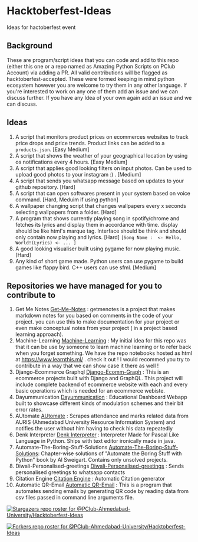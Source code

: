 # Hacktoberfest-Ideas

Ideas for hactoberfest event

## Background

These are program/script ideas that you can code and add to this repo (either this one or a repo named as Amazing Python Scripts on PClub Account) via adding a PR. All valid contributions will be flagged as hacktoberfest-accepted. These were formed keeping in mind python ecosystem however you are welcome to try them in any other language. If you're interested to work on any one of them add an issue and we can discuss further. If you have any Idea of your own again add an issue and we can discuss.

## Ideas 

1. A script that monitors product prices on ecommerces websites to track price drops and price trends. Product links can be added to a `products.json`. [Easy Medium]
1. A script that shows the weather of your geographical location by using os notifications every 4 hours. [Easy Medium]
1. A script that applies good looking filters on input photos. Can be used to upload good photos to your instagram :) . [Medium]
1. A script that sends you whatsapp message based on updates to your github repository. [Hard]
1. A script that can open softwares present in your system based on voice command. [Hard, Meduim if using python]
1. A wallpaper changing script that changes wallpapers every x seconds selecting wallpapers from a folder. [Hard]
1. A program that shows currently playing song in spotify/chrome and fetches its lyrics and display them in accordance with time. display should be like html's marque tag. Interface should be think and should only contain now playing and lyrics. [Hard] ```[Song Name :  <- Hello, World!(Lyrics) <- ... ]```
1. A good looking visualiser built using pygame for now playing music.[Hard]
1. Any kind of short game made. Python users can use pygame to build games like flappy bird. C++ users can use sfml. [Medium]

## Repositories we have managed for you to contribute to 

1. Get Me Notes [Get-Me-Notes](https://github.com/Kaushal1011/getmenotes) : getmenotes is a project that makes markdown notes for you based on comments in the code of your project. you can use this to make documentation for your project or even make conceptual notes from your project ( in a project based learning approach).
1. Machine-Learning [Machine-Learning](https://github.com/Kaushal1011/machine-learning) : My initial idea for this repo was that it can be use by someone to learn machine learning or to refer back when you forget something. We have the repo notebooks hosted as html at https://www.learnthis.ml/ . check it out ! I would recommed you try to contribute in a way that we can show case it there as well !
1. Django-Ecommerce Graphql [Django-Ecomm-Graph](https://github.com/nisarg1499/django-ecommerce-graphql) : This is an ecommerce projects built with Django and GraphQL. This project will include complete backend of ecommerce website with each and every basic operations which is needed for an ecommerce webiste.
1. Dayummunication [Dayummunication](https://github.com/PrayagS/Dayummunication) : Educational Dashboard Webapp built to showcase different kinds of modulation schemes and their bit error rates.
1. AUtomate [AUtomate](https://github.com/yashrajkakkad/AUtomate) : Scrapes attendance and marks related data from AURIS (Ahmedabad University Resource Information System) and notifies the user without him having to check his data repeatedly
1. Denk Interpreter [Denk Interpreter](https://github.com/Kaushal1011/DenkInterpreter) : Interpreter Made for Pascal Like Language in Python. Ships with text editor ironically made in java.
1. Automate-The-Boring-Stuff-Solutions [Automate-The-Boring-Stuff-Solutions](https://github.com/yashrajkakkad/Automate-The-Boring-Stuff-Solutions): Chapter-wise solutions of "Automate the Boring Stuff with Python" book by Al Sweigart. Contains only unsolved projects.
1. Diwali-Personalised-greetings [Diwali-Personalised-greetings](https://github.com/yashrajkakkad/Diwali-Personalised-Greetings) : Sends personalised greetings to whatsapp contacts
1. Citation Engine [Citation Engine](https://github.com/dhruvildave/citation-engine) : Automatic Citation generator
1. Automatic QR-Email [Automatic QR-Email](https://github.com/dhruvildave/Automatic-QR-email) : This is a program that automates sending emails by generating QR code by reading data from csv files passed in command line arguments file.


[![Stargazers repo roster for @PClub-Ahmedabad-University/Hacktoberfest-Ideas](https://reporoster.com/stars/PClub-Ahmedabad-University/Hacktoberfest-Ideas)](https://github.com/PClub-Ahmedabad-University/Hacktoberfest-Ideas/stargazers)

[![Forkers repo roster for @PClub-Ahmedabad-University/Hacktoberfest-Ideas](https://reporoster.com/forks/PClub-Ahmedabad-University/Hacktoberfest-Ideas)](https://github.com/PClub-Ahmedabad-University/Hacktoberfest-Ideas/network/members)
